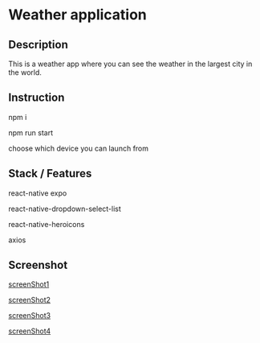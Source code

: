 # Weather application

## Description
This is a weather app where you can see the weather in the largest city in the world.

## Instruction
npm i 

npm run start

choose which device you can launch from

## Stack / Features
react-native expo

react-native-dropdown-select-list

react-native-heroicons

axios

## Screenshot
[screenShot1](https://github.com/NadieinOleh/native-weather-app/blob/main/assets/screenShots/1jpg.jpg)

[screenShot2](https://github.com/NadieinOleh/native-weather-app/blob/main/assets/screenShots/2jpg.jpg)

[screenShot3](https://github.com/NadieinOleh/native-weather-app/blob/main/assets/screenShots/3jpg.jpg)

[screenShot4](https://github.com/NadieinOleh/native-weather-app/blob/main/assets/screenShots/4.jpg)

